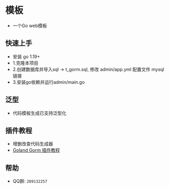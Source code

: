 # 模板

- 一个Go web模板

## 快速上手
- 安装 go 1.19+
- 1.克隆本项目
- 2.创建数据库并导入sql -> t_gorm.sql, 修改 admin/app.yml 配置文件 mysql 链接
- 3.安装go依赖并运行admin/main.go

## 泛型

- 代码模板生成已支持泛型化

## 插件教程

- 增删改查代码生成器
- [Goland Gorm 插件教程](Plugin.md)

## 帮助

- QQ群: `289132257`

